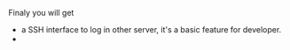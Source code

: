 Finaly you will get 

- a SSH interface to log in other server, it's a basic feature for developer.
-
